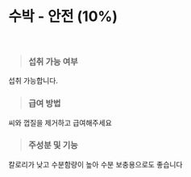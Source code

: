 # 수박 - 안전 (10%)
<br>

> ### 섭취 가능 여부 
섭취 가능합니다.

> ### 급여 방법
씨와 껍질을 제거하고 급여해주세요


> ### 주성분 및 기능 
칼로리가 낮고 수분함량이 높아 수분 보충용으로도 좋습니다
